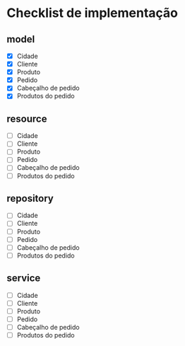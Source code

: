 # Checklist de implementação
## model
- [x] Cidade
- [x] Cliente
- [x] Produto
- [x] Pedido
- [x] Cabeçalho de pedido
- [x] Produtos do pedido
## resource
- [ ] Cidade
- [ ] Cliente
- [ ] Produto
- [ ] Pedido
- [ ] Cabeçalho de pedido
- [ ] Produtos do pedido
## repository
- [ ] Cidade
- [ ] Cliente
- [ ] Produto
- [ ] Pedido
- [ ] Cabeçalho de pedido
- [ ] Produtos do pedido
## service
- [ ] Cidade
- [ ] Cliente
- [ ] Produto
- [ ] Pedido
- [ ] Cabeçalho de pedido
- [ ] Produtos do pedido

